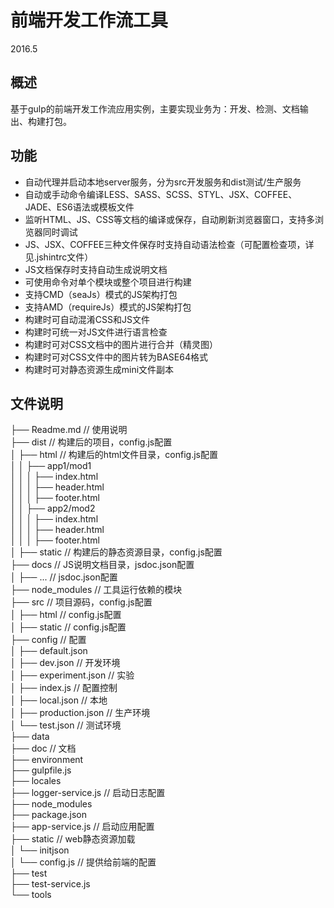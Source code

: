 # 前端开发工作流工具
2016.5
## 概述
基于gulp的前端开发工作流应用实例，主要实现业务为：开发、检测、文档输出、构建打包。

## 功能
* 自动代理并启动本地server服务，分为src开发服务和dist测试/生产服务
* 自动或手动命令编译LESS、SASS、SCSS、STYL、JSX、COFFEE、JADE、ES6语法或模板文件
* 监听HTML、JS、CSS等文档的编译或保存，自动刷新浏览器窗口，支持多浏览器同时调试
* JS、JSX、COFFEE三种文件保存时支持自动语法检查（可配置检查项，详见.jshintrc文件）
* JS文档保存时支持自动生成说明文档
* 可使用命令对单个模块或整个项目进行构建
* 支持CMD（seaJs）模式的JS架构打包
* 支持AMD（requireJs）模式的JS架构打包
* 构建时可自动混淆CSS和JS文件
* 构建时可统一对JS文件进行语言检查
* 构建时可对CSS文档中的图片进行合并（精灵图）
* 构建时可对CSS文件中的图片转为BASE64格式
* 构建时可对静态资源生成mini文件副本

## 文件说明
├── Readme.md                   // 使用说明  
├── dist                        // 构建后的项目，config.js配置  
│   ├── html                    // 构建后的html文件目录，config.js配置  
│   │   ├── app1/mod1             
│   │   │   ├── index.html        
│   │   │   ├── header.html       
│   │   │   ├── footer.html        
│   │   ├── app2/mod2  
│   │   │   ├── index.html  
│   │   │   ├── header.html  
│   │   │   ├── footer.html   
│   ├── static                  // 构建后的静态资源目录，config.js配置  
├── docs                        // JS说明文档目录，jsdoc.json配置<br>
│   ├── ...                     // jsdoc.json配置<br>
├── node_modules                // 工具运行依赖的模块<br>
├── src                         // 项目源码，config.js配置<br>
│   ├── html                    // config.js配置<br>
│   ├── static                  // config.js配置<br>
├── config                      // 配置<br>
│   ├── default.json<br>
│   ├── dev.json                // 开发环境<br>
│   ├── experiment.json         // 实验<br>
│   ├── index.js                // 配置控制<br>
│   ├── local.json              // 本地<br>
│   ├── production.json         // 生产环境<br>
│   └── test.json               // 测试环境<br>
├── data<br>
├── doc                         // 文档<br>
├── environment<br>
├── gulpfile.js<br>
├── locales<br>
├── logger-service.js           // 启动日志配置<br>
├── node_modules<br>
├── package.json<br>
├── app-service.js              // 启动应用配置<br>
├── static                      // web静态资源加载<br>
│   └── initjson<br>
│   	└── config.js 		// 提供给前端的配置<br>
├── test<br>
├── test-service.js<br>
└── tools<br>
